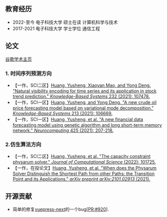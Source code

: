## 教育经历

- 2022-至今 电子科技大学  硕士在读  计算机科学与技术
- 2017-2021 电子科技大学  学士学位  通信工程



## 论文

[谷歌学术主页](https://scholar.google.com/citations?hl=en&user=WNg781EAAAAJ)

### 1. 时间序列预测方向

- 【一作，SCI二区】[Huang, Yusheng, Xiaoyan Mao, and Yong Deng. "Natural visibility encoding for time series and its application in stock trend prediction." *Knowledge-Based Systems* 232 (2021): 107478.](https://doi.org/10.1016/j.knosys.2021.107478)
- 【一作，SCI一区】[Huang, Yusheng, and Yong Deng. "A new crude oil price forecasting model based on variational mode decomposition." *Knowledge-Based Systems* 213 (2021): 106669.](https://doi.org/10.1016/j.knosys.2020.106669)
- 【一作，SCI一区】[Huang, Yusheng, et al. "A new financial data forecasting model using genetic algorithm and long short-term memory network." *Neurocomputing* 425 (2021): 207-218.](https://doi.org/10.1016/j.neucom.2020.04.086)

### 2.仿生算法方向

- 【一作，SCI二区】[Huang, Yusheng, et al. "The capacity constraint physarum solver." *Journal of Computational Science* (2022): 101725.](https://doi.org/10.1016/j.jocs.2022.101725)
- 【一作，在投论文】[Huang, Yusheng, et al. "When does the Physarum Solver Distinguish the  Shortest Path from other Paths: the Transition Point and its  Applications." *arXiv preprint arXiv:2101.02913* (2021).](https://arxiv.org/abs/2101.02913)



## 开源贡献

- 简单的修复[vuepress-next](https://github.com/vuepress/vuepress-next)的一个bug[[PR:#920](https://github.com/vuepress/vuepress-next/pull/920)].


